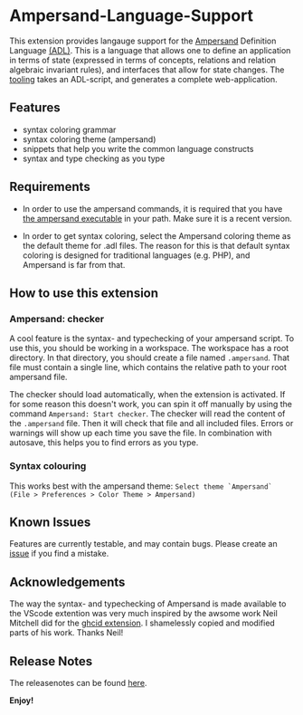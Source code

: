 # Ampersand-Language-Support

This extension provides langauge support for the [Ampersand](http://ampersandtarski.github.io/) Definition Language [(ADL)](https://ampersandtarski.gitbook.io/documentation). This is a language that allows one to define an application in terms of state (expressed in terms of concepts, relations and relation algebraic invariant rules), and interfaces that allow for state changes. The [tooling](https://github.com/AmpersandTarski/Ampersand) takes an ADL-script, and generates a complete web-application.

## Features

- syntax coloring grammar
- syntax coloring theme (ampersand)
- snippets that help you write the common language constructs
- syntax and type checking as you type

## Requirements

- In order to use the ampersand commands, it is required that you have [the ampersand executable](https://github.com/AmpersandTarski/Ampersand/releases/latest) in your path. Make sure it is a recent version.

- In order to get syntax coloring, select the Ampersand coloring theme as the default theme for .adl files. The reason for this is that default syntax coloring is designed for traditional languages (e.g. PHP), and Ampersand is far from that.

## How to use this extension

### Ampersand: checker

A cool feature is the syntax- and typechecking of your ampersand script. To use this, you should be working in a workspace. The workspace has a root directory. In that directory, you should create a file named `.ampersand`. That file must contain a single line, which contains the relative path to your root ampersand file.

The checker should load automatically, when the extension is activated. If for some reason this doesn't work, you can spin it off manually by using the command `Ampersand: Start checker`. The checker will read the content of the `.ampersand` file. Then it will check that file and all included files. Errors or warnings will show up each time you save the file. In combination with autosave, this helps you to find errors as you type.

### Syntax colouring

This works best with the ampersand theme:
  ```Select theme `Ampersand` (File > Preferences > Color Theme > Ampersand)```

## Known Issues

Features are currently testable, and may contain bugs. Please create an [issue](https://github.com/AmpersandTarski/Ampersand-Language-Support/issues) if you find a mistake.

## Acknowledgements

The way the syntax- and typechecking of Ampersand is made available to the VScode extention was very much inspired by the awsome work Neil Mitchell did for the [ghcid extension](https://github.com/ndmitchell/ghcid.). I shamelessly copied and modified parts of his work. Thanks Neil!

## Release Notes

The releasenotes can be found [here](./CHANGELOG.md).

**Enjoy!**
